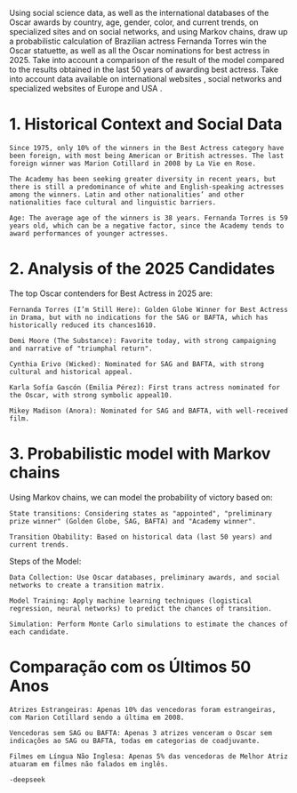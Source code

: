 Using social science data, as well as the international databases of the Oscar awards by country, age, gender, color, and current trends, on specialized sites and on social networks, and using Markov chains, draw up a probabilistic calculation of Brazilian actress Fernanda Torres win the Oscar statuette, as well as all the Oscar nominations for best actress in 2025. Take into account a comparison of the result of the model compared to the results obtained in the last 50 years of awarding best actress. Take into account data available on international websites , social networks and specialized websites of Europe and USA .

# 1. Historical Context and Social Data

    Since 1975, only 10% of the winners in the Best Actress category have been foreign, with most being American or British actresses. The last foreign winner was Marion Cotillard in 2008 by La Vie en Rose.

    The Academy has been seeking greater diversity in recent years, but there is still a predominance of white and English-speaking actresses among the winners. Latin and other nationalities’ and other nationalities face cultural and linguistic barriers.

    Age: The average age of the winners is 38 years. Fernanda Torres is 59 years old, which can be a negative factor, since the Academy tends to award performances of younger actresses.

   # 2. Analysis of the 2025 Candidates

The top Oscar contenders for Best Actress in 2025 are:

    Fernanda Torres (I’m Still Here): Golden Globe Winner for Best Actress in Drama, but with no indications for the SAG or BAFTA, which has historically reduced its chances1610.

    Demi Moore (The Substance): Favorite today, with strong campaigning and narrative of "triumphal return".

    Cynthia Erivo (Wicked): Nominated for SAG and BAFTA, with strong cultural and historical appeal.

    Karla Sofía Gascón (Emilia Pérez): First trans actress nominated for the Oscar, with strong symbolic appeal10.

    Mikey Madison (Anora): Nominated for SAG and BAFTA, with well-received film.

  # 3. Probabilistic model with Markov chains

Using Markov chains, we can model the probability of victory based on:

    State transitions: Considering states as "appointed", "preliminary prize winner" (Golden Globe, SAG, BAFTA) and "Academy winner".

    Transition Obability: Based on historical data (last 50 years) and current trends.

Steps of the Model:

    Data Collection: Use Oscar databases, preliminary awards, and social networks to create a transition matrix.

    Model Training: Apply machine learning techniques (logistical regression, neural networks) to predict the chances of transition.

    Simulation: Perform Monte Carlo simulations to estimate the chances of each candidate. 

# Comparação com os Últimos 50 Anos

    Atrizes Estrangeiras: Apenas 10% das vencedoras foram estrangeiras, com Marion Cotillard sendo a última em 2008.

    Vencedoras sem SAG ou BAFTA: Apenas 3 atrizes venceram o Oscar sem indicações ao SAG ou BAFTA, todas em categorias de coadjuvante.

    Filmes em Língua Não Inglesa: Apenas 5% das vencedoras de Melhor Atriz atuaram em filmes não falados em inglês.

    -deepseek